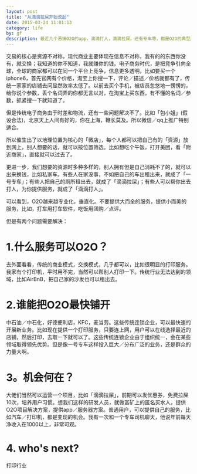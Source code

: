 ```yaml
---
layout: post
title: "从滴滴拉屎开始说起"
date: 2015-03-24 11:01:13
category: life
by: gf
description: 最近几个恶搞O2O的app，滴滴打人，滴滴拉屎。还有专车等，都是O2O的典型应用。本质上是一种资源付费共享，可以衍生出很多类似的App。
---
```


交易的核心是资源不对称，现代商业主要体现在信息不对称，我有的的东西你没有，就交换；我知道的你不知道，我就赚你的钱。电子商务时代，是把竞争引向全球，全球的商家都可以在同一个平台上竞争，信息更多透明，比如要买一个iphone6，首先官网有个价格，淘宝上你搜一下，评论／描述／价格就都有了，传统一家家的店铺去问显然效率太低了。以前去买个手机，被店员忽悠地一愣愣的，给你说个参数，丢个名词弄的你都无言以对，在淘宝上买东西，有不懂的名词／参数，抓紧搜一下就知道了。

但是传统电子商务由于时差和物流，还有一些问题解决不了。比如「包小姐」(假设合法)，北京天上人间有好的，你在上海，鞭长莫及。所以微信／qq上推广特别适合。

所以催生出了以地理位置为核心的「微店」，每个人都可以把自己有的「资源」放到网上，别人想要的话，就可以按位置筛选。比如想吃个午饭，打开美团，看「附近商家」，直接就可以过去了。

更进一步，我们想要的资源时多种多样的，别人拥有但是自己消耗不了的，就可以出来换钱，比如私家车。有些人在家没事，不如把自己的车出租出来，就成了「一号专车」；有些人把自己的厕所租出去，就成了「滴滴拉屎」；有些人可以帮你出去打人，为你提供服务，就成了「滴滴打人」。

可以看到，O2O越来越专业化，垂直化。不要提供大而全的服务，提供小而美的服务，比如，打车用打车软件，吃饭用团购／点评。

但是有两个问题需要解决：

#  1.什么服务可以O2O？
去外面看看，传统的商业模式，交换模式，几乎都可以，比如很明显的打印服务。我家有个打印机，平时用不完，当然可以帮别人打印一下。传统行业无法达到的领域，比如AirBnB，把自己家的沙发也可以租出去。

#  2.谁能把O2O最快铺开
中石油／中石化，好德便利店，KFC，麦当劳。这些传统连锁企业，可以最快速的开展新业务。比如现在提供一个打印服务，只要连上网，用户可以在线选择最近的店铺，然后打印，去取一下就可以了。这些传统连锁企业由于组织统一，会在某些领域取得领先优势。但是像一号专车这样投入巨大／分布广泛的业务，还是群众的力量大啊。

#  3。机会何在？
大佬们当然可以运营一个项目，比如「滴滴拉屎」，前期可以发优惠券，免费拉屎10次，培养用户习惯。想我们这样的研发人员，就做富矿上的匿名买水人，提供O2O项目解决方案，提供app／服务器方案。普通用户，可以提供自己的服务，比如汽车／打印机，都是变现的机会。我有一次和一个专车司机聊天，他说年前每天净收入在1000以上，非常可观。

#  4. who's next?
打印行业
